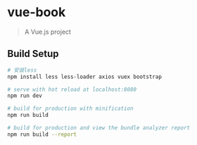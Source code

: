 # vue-book

> A Vue.js project

## Build Setup

``` bash
# 安装less
npm install less less-loader axios vuex bootstrap

# serve with hot reload at localhost:8080
npm run dev

# build for production with minification
npm run build

# build for production and view the bundle analyzer report
npm run build --report
```

